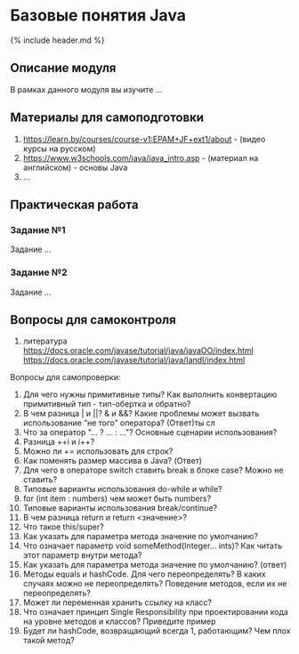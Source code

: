 Базовые понятия Java
====================

{% include header.md %}

Описание модуля
---------------------
В рамках данного модуля вы изучите ...

Материалы для самоподготовки
---------------------
1. https://learn.by/courses/course-v1:EPAM+JF+ext1/about - (видео курсы на русском)
2. https://www.w3schools.com/java/java_intro.asp - (материал на английском) - основы Java
3. ...


Практическая работа
---------------------

### Задание №1
Задание ...



### Задание №2
Задание ...



Вопросы для самоконтроля
---------------------
1. литература
https://docs.oracle.com/javase/tutorial/java/javaOO/index.html
https://docs.oracle.com/javase/tutorial/java/IandI/index.html

Вопросы для самопроверки:
1. Для чего нужны примитивные типы? Как выполнить конвертацию примитивный тип - тип-обертка и обратно?
2. В чем разница | и ||? & и &&? Какие проблемы может вызвать использование “не того” оператора? (Ответ)ты сл
3. Что за оператор "... ? ... : ..."? Основные сценарии использования?
4. Разница ++i и i++?
5. Можно ли += использовать для строк?
6. Как поменять размер массива в Java? (Ответ)
7. Для чего в операторе switch ставить break в блоке case? Можно не ставить?
8. Типовые варианты использования do-while и while?
9. for (int item : numbers) чем может быть numbers?
10. Типовые варианты использования break/continue?
11. В чем разница return и return <значение>?
12. Что такое this/super?
13. Как указать для параметра метода значение по умолчанию? 
14. Что означает параметр void someMethod(Integer... ints)? Как читать этот параметр внутри метода?
15. Как указать для параметра метода значение по умолчанию? (ответ)
16. Методы equals и hashCode. Для чего переопределять? В каких случаях можно не переопределять? Поведение методов, если их не переопределять?
17. Может ли переменная хранить ссылку на класс?
18. Что означает принцип Single Responsibility при проектировании кода на уровне методов и классов? Приведите пример
19. Будет ли hashCode, возвращающий всегда 1, работающим? Чем плох такой метод?

